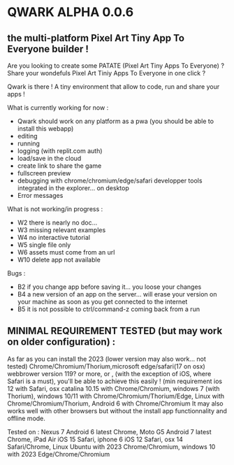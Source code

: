 # QWARK ALPHA 0.0.6
## the multi-platform Pixel Art Tiny App To Everyone builder !


Are you looking to create some PATATE (Pixel Art Tiny Apps To Everyone) ?
Share your wondefuls Pixel Art Tiniy Apps To Everyone in one click ?

Qwark is there ! A tiny environment that allow to code, run and share your apps !

What is currently working for now :
  - Qwark should work on any platform as a pwa (you should be able to install this webapp)
  - editing
  - running
  - logging (with replit.com auth)
  - load/save in the cloud
  - create link to share the game
  - fullscreen preview
  - debugging with chrome/chromium/edge/safari developper tools integrated in the explorer... on desktop
  - Error messages

What is not working/in progress :
  - W2 there is nearly no doc...
  - W3 missing relevant examples
  - W4 no interactive tutorial
  - W5 single file only
  - W6 assets must come from an url
  - W10 delete app not available
  
Bugs :
  - B2 if you change app before saving it... you loose your changes
  - B4 a new version of an app on the server... will erase your version on your machine as soon as you get connected to the internet
  - B5 it is not possible to ctrl/command-z coming back from a run
  
## MINIMAL REQUIREMENT TESTED (but may work on older configuration) :

As far as you can install the 2023 (lower version may also work... not tested) Chrome/Chromium/Thorium,microsoft edge/safari(17 on osx) webbrower version 119? or more, or , (with the exception of iOS, where Safari is a must), you'll be able to achieve this easily !
(min requirement ios 12 with Safari, osx catalina 10.15 with Chrome/Chromium, windows 7 (with Thorium), windows 10/11 with Chrome/Chromium/Thorium/Edge, Linux with Chrome/Chromium/Thorium, Android 6 with Chrome/Chromium
It may also works well with other browsers but without the install app functionnality and offline mode.

Tested on : 
Nexus 7 Android 6 latest Chrome, Moto G5 Android 7 latest Chrome, iPad Air iOS 15 Safari, iphone 6 iOS 12 Safari, osx 14 Safari/Chrome, Linux Ubuntu with 2023 Chrome/Chromium, windows 10 with 2023 Edge/Chrome/Chromium
